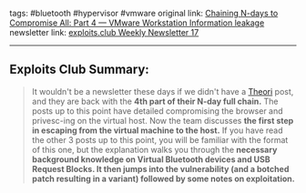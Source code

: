 tags: #bluetooth #hypervisor #vmware
original link:  [Chaining N-days to Compromise All: Part 4 — VMware Workstation Information leakage](https://blog.theori.io/chaining-n-days-to-compromise-all-part-4-vmware-workstation-information-leakage-44476b05d410?ref=blog.exploits.club)
newsletter link:  [exploits.club Weekly Newsletter 17](https://blog.exploits.club/exploits-club-weekly-newsletter-17/) 

---
## Exploits Club Summary:
>   It wouldn't be a newsletter these days if we didn't have a [Theori](https://theori.io/?ref=blog.exploits.club) post, and they are back with the **4th part of their N-day full chain.** The posts up to this point have detailed compromising the browser and privesc-ing on the virtual host. Now the team discusses **the first step in escaping from the virtual machine to the host.** If you have read the other 3 posts up to this point, you will be familiar with the format of this one, but the explanation walks you through the **necessary background knowledge on Virtual Bluetooth devices and USB Request Blocks. It then jumps into the vulnerability (and a botched patch resulting in a variant) followed by some notes on exploitation.**